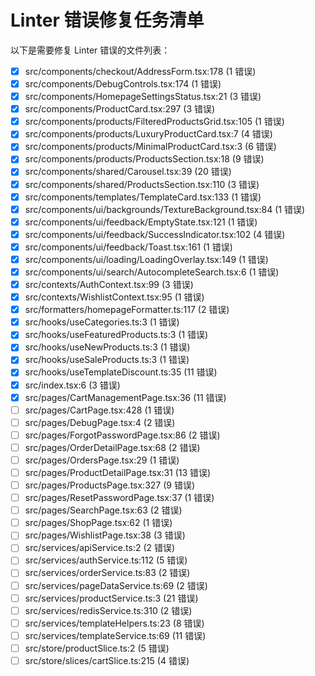 # Linter 错误修复任务清单

以下是需要修复 Linter 错误的文件列表：

- [x] src/components/checkout/AddressForm.tsx:178 (1 错误)
- [x] src/components/DebugControls.tsx:174 (1 错误)
- [x] src/components/HomepageSettingsStatus.tsx:21 (3 错误)
- [x] src/components/ProductCard.tsx:297 (3 错误)
- [x] src/components/products/FilteredProductsGrid.tsx:105 (1 错误)
- [x] src/components/products/LuxuryProductCard.tsx:7 (4 错误)
- [x] src/components/products/MinimalProductCard.tsx:3 (6 错误)
- [x] src/components/products/ProductsSection.tsx:18 (9 错误)
- [x] src/components/shared/Carousel.tsx:39 (20 错误)
- [x] src/components/shared/ProductsSection.tsx:110 (3 错误)
- [x] src/components/templates/TemplateCard.tsx:133 (1 错误)
- [x] src/components/ui/backgrounds/TextureBackground.tsx:84 (1 错误)
- [x] src/components/ui/feedback/EmptyState.tsx:121 (1 错误)
- [x] src/components/ui/feedback/SuccessIndicator.tsx:102 (4 错误)
- [x] src/components/ui/feedback/Toast.tsx:161 (1 错误)
- [x] src/components/ui/loading/LoadingOverlay.tsx:149 (1 错误)
- [x] src/components/ui/search/AutocompleteSearch.tsx:6 (1 错误)
- [x] src/contexts/AuthContext.tsx:99 (3 错误)
- [x] src/contexts/WishlistContext.tsx:95 (1 错误)
- [x] src/formatters/homepageFormatter.ts:117 (2 错误)
- [x] src/hooks/useCategories.ts:3 (1 错误)
- [x] src/hooks/useFeaturedProducts.ts:3 (1 错误)
- [x] src/hooks/useNewProducts.ts:3 (1 错误)
- [x] src/hooks/useSaleProducts.ts:3 (1 错误)
- [x] src/hooks/useTemplateDiscount.ts:35 (11 错误)
- [x] src/index.tsx:6 (3 错误)
- [x] src/pages/CartManagementPage.tsx:36 (11 错误)
- [ ] src/pages/CartPage.tsx:428 (1 错误)
- [ ] src/pages/DebugPage.tsx:4 (2 错误)
- [ ] src/pages/ForgotPasswordPage.tsx:86 (2 错误)
- [ ] src/pages/OrderDetailPage.tsx:68 (2 错误)
- [ ] src/pages/OrdersPage.tsx:29 (1 错误)
- [ ] src/pages/ProductDetailPage.tsx:31 (13 错误)
- [ ] src/pages/ProductsPage.tsx:327 (9 错误)
- [ ] src/pages/ResetPasswordPage.tsx:37 (1 错误)
- [ ] src/pages/SearchPage.tsx:63 (2 错误)
- [ ] src/pages/ShopPage.tsx:62 (1 错误)
- [ ] src/pages/WishlistPage.tsx:38 (3 错误)
- [ ] src/services/apiService.ts:2 (2 错误)
- [ ] src/services/authService.ts:112 (5 错误)
- [ ] src/services/orderService.ts:83 (2 错误)
- [ ] src/services/pageDataService.ts:69 (2 错误)
- [ ] src/services/productService.ts:3 (21 错误)
- [ ] src/services/redisService.ts:310 (2 错误)
- [ ] src/services/templateHelpers.ts:23 (8 错误)
- [ ] src/services/templateService.ts:69 (11 错误)
- [ ] src/store/productSlice.ts:2 (5 错误)
- [ ] src/store/slices/cartSlice.ts:215 (4 错误) 